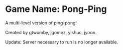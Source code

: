 # Game Name: Pong-Ping
A multi-level version of ping-pong!

Created by gtwomby, jgomez, yishuc, jyoon.

Update: Server necessary to run is no longer available.
